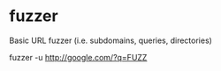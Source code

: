 # fuzzer
Basic URL fuzzer (i.e. subdomains, queries, directories)

fuzzer -u http://google.com/?q=FUZZ
